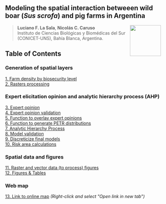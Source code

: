 ## Modeling the spatial interaction betweeen wild boar (*Sus scrofa*) and pig farms in Argentina

<img src="https://user-images.githubusercontent.com/20196847/82152923-d78ba600-983a-11ea-9bfc-2a9115a029f5.jpg" height="100" width="100" img align="right">

>**Luciano F. La Sala**, **Nicolás C. Caruso**  
Instituto de Ciencias Biológicas y Biomédicas del Sur (CONICET-UNS), Bahía Blanca, Argentina.

Table of Contents
----------

### Generation of spatial layers

[1. Farm density by biosecurity level](./Scripts/Farms_density_by_BS.R)  
[2. Rasters processing](./Scripts/Rasters_processing.R)

### Expert elicitation opinion and analytic hierarchy process (AHP)

[3. Expert opinion](./Scripts/Expert_opinion.R)  
[4. Expert opinion validation](./Scripts/Expert_opinion_CIs.R)  
[5. Function to overlay expert opinions](./Scripts/Overlays.R)  
[6. Function to generate PETR distributions](./Scripts/PertDistr.R)  
[7. Analytic Hierarchy Process](./Scripts/Expert_opinion.R)  
[8. Model validation](./Scripts/Validation_final.R)  
[9. Discreticize final models](./Scripts/Discreticize_models.R)  
[10. Risk area calculations](./Scripts/Area_calculations.md)

### Spatial data and figures
[11. Raster and vector data (to process) figures](https://github.com/lucianolasala/wild_boar_pigs_interaction/tree/main/Data)  
[12. Figures & Tables](https://github.com/lucianolasala/wild_boar_pigs_interaction/tree/main/Figures_Tables)    
### Web map
[13. Link to online map](https://giecon.shinyapps.io/wild_boar_pigs_interaction/) *(Right-click and select "Open link in new tab")*
